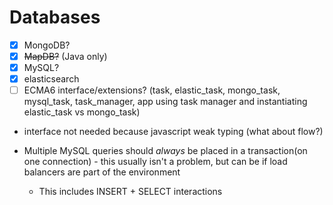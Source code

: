 # Databases

 - [x] MongoDB?  
 - [x] ~~MapDB?~~ (Java only)  
 - [x] MySQL?  
 - [x] elasticsearch  
 - [ ] ECMA6 interface/extensions? (task, elastic_task, mongo_task, mysql_task, task_manager, app using task manager and instantiating elastic_task vs  mongo_task)  
  - interface not needed because javascript weak typing (what about flow?)  


- Multiple MySQL queries should *always* be placed in a transaction(on one connection) - this usually isn't a problem, but can be if load balancers are part of the environment
  - This includes INSERT + SELECT interactions
